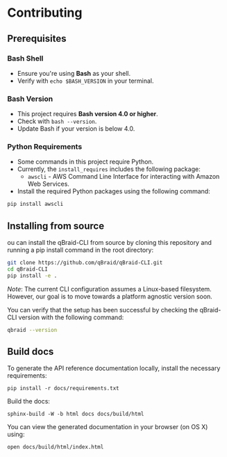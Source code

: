 # Contributing

## Prerequisites

### Bash Shell

- Ensure you're using **Bash** as your shell.
- Verify with `echo $BASH_VERSION` in your terminal.

### Bash Version

- This project requires **Bash version 4.0 or higher**.
- Check with `bash --version`.
- Update Bash if your version is below 4.0.

### Python Requirements

- Some commands in this project require Python.
- Currently, the `install_requires` includes the following package:
  - `awscli` - AWS Command Line Interface for interacting with Amazon Web Services.
- Install the required Python packages using the following command:

```bash
pip install awscli
```

## Installing from source

ou can install the qBraid-CLI from source by cloning this repository and running a pip install command in the root directory:

```bash
git clone https://github.com/qBraid/qBraid-CLI.git
cd qBraid-CLI
pip install -e .
```

*Note*: The current CLI configuration assumes a Linux-based filesystem. However, our goal is to move towards a platform agnostic version soon.

You can verify that the setup has been successful by checking the qBraid-CLI version with the following command:

```bash
qbraid --version
```

## Build docs

To generate the API reference documentation locally, install the necessary requirements:

```shell
pip install -r docs/requirements.txt
```

Build the docs:

```shell
sphinx-build -W -b html docs docs/build/html
```

You can view the generated documentation in your browser (on OS X) using:

```shell
open docs/build/html/index.html
```
